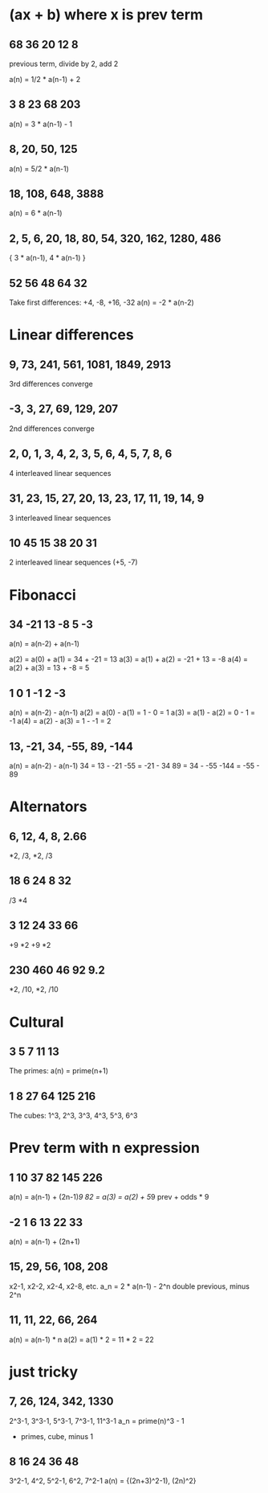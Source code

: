 # (ax + b) where x is prev term

## 68 36 20 12 8

previous term, divide by 2, add 2

a(n) = 1/2 * a(n-1) + 2

## 3 8 23 68 203

a(n) = 3 * a(n-1) - 1

## 8, 20, 50, 125

a(n) = 5/2 * a(n-1)

## 18, 108, 648, 3888

a(n) = 6 * a(n-1)

## 2, 5, 6, 20, 18, 80, 54, 320, 162, 1280, 486

{ 3 * a(n-1), 4 * a(n-1) }

## 52 56 48 64 32

Take first differences: +4, -8, +16, -32
a(n) = -2 * a(n-2)


# Linear differences

## 9, 73, 241, 561, 1081, 1849, 2913

3rd differences converge

## -3, 3, 27, 69, 129, 207

2nd differences converge

## 2, 0, 1, 3, 4, 2, 3, 5, 6, 4, 5, 7, 8, 6

4 interleaved linear sequences

## 31, 23, 15, 27, 20, 13, 23, 17, 11, 19, 14, 9

3 interleaved linear sequences

## 10 45 15 38 20 31

2 interleaved linear sequences (+5, -7)



# Fibonacci

## 34 -21 13 -8 5 -3

a(n) = a(n-2) + a(n-1)

a(2) = a(0) + a(1) = 34 + -21 = 13
a(3) = a(1) + a(2) = -21 + 13 = -8
a(4) = a(2) + a(3) = 13 + -8 = 5

## 1 0 1 -1 2 -3

a(n) = a(n-2) - a(n-1)
a(2) = a(0) - a(1) = 1 - 0 = 1
a(3) = a(1) - a(2) = 0 - 1 = -1
a(4) = a(2) - a(3) = 1 - -1 = 2

## 13, -21, 34, -55, 89, -144

a(n) = a(n-2) - a(n-1)
34 = 13 - -21
-55 = -21 - 34
89 = 34 - -55
-144 = -55 - 89


# Alternators

## 6, 12, 4, 8, 2.66

*2, /3, *2, /3

## 18 6 24 8 32

/3 *4

## 3 12 24 33 66

+9 *2 +9 *2

## 230 460 46 92 9.2

*2, /10, *2, /10


# Cultural

## 3 5 7 11 13

The primes: a(n) = prime(n+1)

## 1 8 27 64 125 216

The cubes: 1^3, 2^3, 3^3, 4^3, 5^3, 6^3



# Prev term with n expression

## 1 10 37 82 145 226

a(n) = a(n-1) + (2n-1)*9
82 = a(3) = a(2) + 5*9
prev + odds * 9

## -2 1 6 13 22 33

a(n) = a(n-1) + (2n+1)

## 15, 29, 56, 108, 208

x2-1, x2-2, x2-4, x2-8, etc.
a_n = 2 * a(n-1) - 2^n
double previous, minus 2^n

## 11, 11, 22, 66, 264

a(n) = a(n-1) * n
a(2) = a(1) * 2 = 11 * 2 = 22



# just tricky

## 7, 26, 124, 342, 1330

2^3-1, 3^3-1, 5^3-1, 7^3-1, 11^3-1
a_n = prime(n)^3 - 1

- primes, cube, minus 1

## 8 16 24 36 48

3^2-1, 4^2, 5^2-1, 6^2, 7^2-1
a(n) = {(2n+3)^2-1), (2n)^2}

